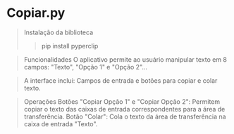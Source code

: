 # Copiar.py

> Instalação da biblioteca
>> pip install pyperclip

> Funcionalidades
O aplicativo permite ao usuário manipular texto em 8 campos: 
"Texto", "Opção 1" e "Opção 2"...

> A interface inclui:
Campos de entrada e botões para copiar e colar texto.

> Operações
Botões "Copiar Opção 1" e "Copiar Opção 2": Permitem copiar o texto das caixas de entrada correspondentes para a área de transferência.
Botão "Colar": Cola o texto da área de transferência na caixa de entrada "Texto".
